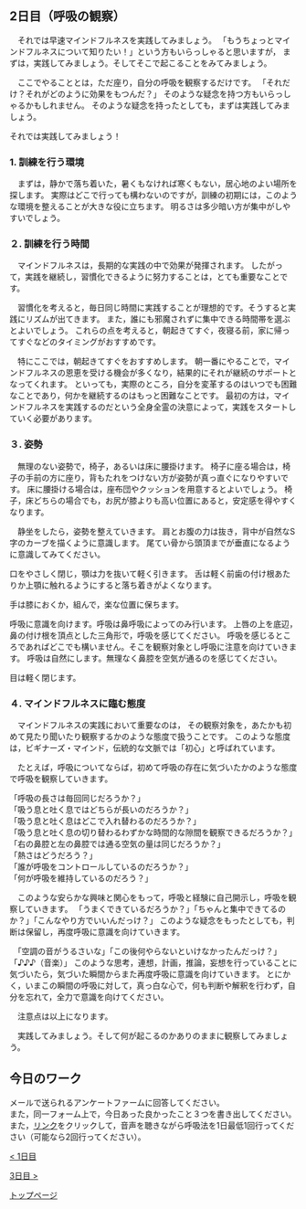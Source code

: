 ## 2日目（呼吸の観察）


　それでは早速マインドフルネスを実践してみましょう。
「もうちょっとマインドフルネスについて知りたい！」という方もいらっしゃると思いますが，
まずは，実践してみましょう。そしてそこで起こることをみてみましょう。


　ここでやることとは，ただ座り，自分の呼吸を観察するだけです。
「それだけ？それがどのように効果をもつんだ？」
そのような疑念を持つ方もいらっしゃるかもしれません。
そのような疑念を持ったとしても，まずは実践してみましょう。  


それでは実践してみましょう！


### 1. 訓練を行う環境  

　まずは，静かで落ち着いた，暑くもなければ寒くもない，居心地のよい場所を探します。
実際はどこで行っても構わないのですが，訓練の初期には，このような環境を整えることが大きな役に立ちます。
明るさは多少暗い方が集中がしやすいでしょう。 


### ２. 訓練を行う時間  

　マインドフルネスは，長期的な実践の中で効果が発揮されます。
したがって，実践を継続し，習慣化できるように努力することは，とても重要なことです。

　習慣化を考えると，毎日同じ時間に実践することが理想的です。そうすると実践にリズムが出てきます。
また，誰にも邪魔されずに集中できる時間帯を選ぶとよいでしょう。
これらの点を考えると，朝起きてすぐ，夜寝る前，家に帰ってすぐなどのタイミングがおすすめです。

　特にここでは，朝起きてすぐをおすすめします。
朝一番にやることで，マインドフルネスの恩恵を受ける機会が多くなり，結果的にそれが継続のサポートとなってくれます。
といっても，実際のところ，自分を変革するのはいつでも困難なことであり，何かを継続するのはもっと困難なことです。
最初の方は，マインドフルネスを実践するのだという全身全霊の決意によって，実践をスタートしていく必要があります。


### ３. 姿勢  

　無理のない姿勢で，椅子，あるいは床に腰掛けます。
椅子に座る場合は，椅子の手前の方に座り，背もたれをつけない方が姿勢が真っ直ぐになりやすいです。
床に腰掛ける場合は，座布団やクッションを用意するとよいでしょう。
椅子，床どちらの場合でも，お尻が膝よりも高い位置にあると，安定感を得やすくなります。  

　静坐をしたら，姿勢を整えていきます。
肩とお腹の力は抜き，背中が自然なS字のカーブを描くように意識します。
尾てい骨から頭頂までが垂直になるように意識してみてください。

 口をやさしく閉じ，顎は力を抜いて軽く引きます。
舌は軽く前歯の付け根あたりか上顎に触れるようにすると落ち着きがよくなります。

 手は膝におくか，組んで，楽な位置に保ちます。

 呼吸に意識を向けます。呼吸は鼻呼吸によってのみ行います。
上唇の上を底辺，鼻の付け根を頂点とした三角形で，呼吸を感じてください。
呼吸を感じるところであればどこでも構いません。そこを観察対象とし呼吸に注意を向けていきます。
呼吸は自然にします。無理なく鼻腔を空気が通るのを感じてください。

 目は軽く閉じます。


### ４. マインドフルネスに臨む態度  

　マインドフルネスの実践において重要なのは，
その観察対象を，あたかも初めて見たり聞いたり観察するかのような態度で扱うことです。
このような態度は，ビギナーズ・マインド，伝統的な文脈では「初心」と呼ばれています。

　たとえば，呼吸についてならば，初めて呼吸の存在に気づいたかのような態度で呼吸を観察していきます。

「呼吸の長さは毎回同じだろうか？」  
「吸う息と吐く息ではどちらが長いのだろうか？」  
「吸う息と吐く息はどこで入れ替わるのだろうか？」  
「吸う息と吐く息の切り替わるわずかな時間的な隙間を観察できるだろうか？」  
「右の鼻腔と左の鼻腔では通る空気の量は同じだろうか？」  
「熱さはどうだろう？」  
「誰が呼吸をコントロールしているのだろうか？」  
「何が呼吸を維持しているのだろう？」  

　このような安らかな興味と関心をもって，呼吸と経験に自己開示し，呼吸を観察していきます。
「うまくできているだろうか？」「ちゃんと集中できてるのか？」「こんなやり方でいいんだっけ？」
このような疑念をもったとしても，判断は保留し，再度呼吸に意識を向けていきます。

　「空調の音がうるさいな」「この後何やらないといけなかったんだっけ？」「♪♪♪（音楽）」
このような思考，連想，計画，推論，妄想を行っていることに気づいたら，気づいた瞬間からまた再度呼吸に意識を向けていきます。
とにかく，いまこの瞬間の呼吸に対して，真っ白な心で，何も判断や解釈を行わず，自分を忘れて，全力で意識を向けてください。

　注意点は以上になります。

　実践してみましょう。そして何が起こるのかありのままに観察してみましょう。


## 今日のワーク

メールで送られるアンケートファームに回答してください。  
また，同一フォーム上で，今日あった良かったこと３つを書き出してください。  
また，[リンク](https://drive.google.com/file/d/1QJgHe49xDP9jjrh1TYQ17IBX-76xF6SY/view?usp=sharing)をクリックして，音声を聴きながら呼吸法を1日最低1回行ってください（可能なら2回行ってください）。  

[< 1日目](https://hogishima.github.io/mfcbt/program/day1)

[3日目 >](https://hogishima.github.io/mfcbt/program/day3)

[トップページ](https://hogishima.github.io/mfcbt/)
